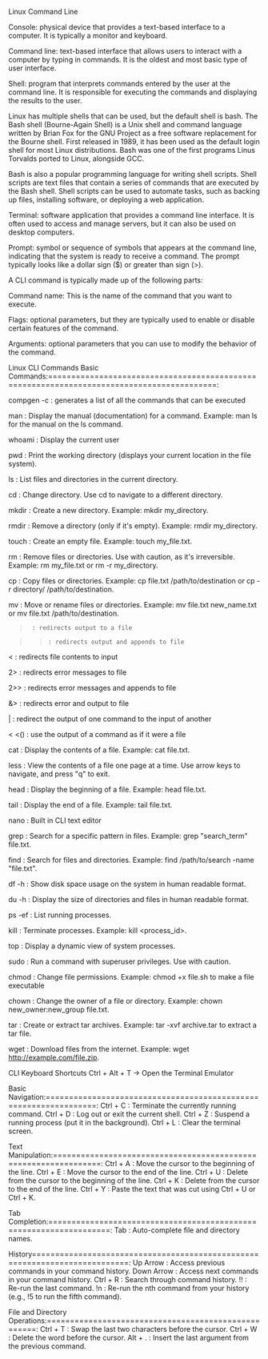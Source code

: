 Linux Command Line

Console: physical device that provides a text-based interface to a computer. 
It is typically a monitor and keyboard.

Command line: text-based interface that allows users to interact with a computer by typing in commands. 
It is the oldest and most basic type of user interface.

Shell: program that interprets commands entered by the user at the command line. 
It is responsible for executing the commands and displaying the results to the user.

Linux has multiple shells that can be used, but the default shell is bash. 
The Bash shell (Bourne-Again Shell) is a Unix shell and command language written by Brian Fox for the GNU Project 
    as a free software replacement for the Bourne shell. 
First released in 1989, it has been used as the default login shell for most Linux distributions. 
Bash was one of the first programs Linus Torvalds ported to Linux, alongside GCC.

Bash is also a popular programming language for writing shell scripts. 
Shell scripts are text files that contain a series of commands that are executed by the Bash shell. 
Shell scripts can be used to automate tasks, such as backing up files, installing software, or deploying a web application.

Terminal: software application that provides a command line interface. 
It is often used to access and manage servers, but it can also be used on desktop computers.

Prompt: symbol or sequence of symbols that appears at the command line, indicating that the system is ready to receive a command.
The prompt typically looks like a dollar sign ($) or greater than sign (>).


A CLI command is typically made up of the following parts:

Command name: 
    This is the name of the command that you want to execute.

Flags: 
    optional parameters, but they are typically used to enable or disable certain features of the command.

Arguments: 
    optional parameters that you can use to modify the behavior of the command.





Linux CLI Commands
Basic Commands:==========================================================================================:

compgen -c : generates a list of all the commands that can be executed 


man    : Display the manual (documentation) for a command. Example: man ls for the manual on the ls command.

whoami : Display the current user

pwd    : Print the working directory (displays your current location in the file system).


ls     : List files and directories in the current directory.

cd     : Change directory. Use cd <directory> to navigate to a different directory.


mkdir  : Create a new directory. Example: mkdir my_directory.

rmdir  : Remove a directory (only if it's empty). Example: rmdir my_directory.


touch  : Create an empty file. Example: touch my_file.txt.

rm     : Remove files or directories. Use with caution, as it's irreversible. Example: rm my_file.txt or rm -r my_directory.

cp     : Copy files or directories. Example: cp file.txt /path/to/destination or cp -r directory/ /path/to/destination.

mv     : Move or rename files or directories. Example: mv file.txt new_name.txt or mv file.txt /path/to/destination.


>      : redirects output to a file

>>     : redirects output and appends to file

<      : redirects file contents to input

2>     : redirects error messages to file

2>>    : redirects error messages and appends to file

&>     : redirects error and output to file

|      : redirect the output of one command to the input of another

< <()  : use the output of a command as if it were a file


cat    : Display the contents of a file. Example: cat file.txt.

less   : View the contents of a file one page at a time. Use arrow keys to navigate, and press "q" to exit.

head   : Display the beginning of a file. Example: head file.txt.

tail   : Display the end of a file. Example: tail file.txt.

nano   : Built in CLI text editor


grep   : Search for a specific pattern in files. Example: grep "search_term" file.txt.

find   : Search for files and directories. Example: find /path/to/search -name "file.txt".



df -h  : Show disk space usage on the system in human readable format.

du -h  : Display the size of directories and files in human readable format.



ps -ef : List running processes.

kill   : Terminate processes. Example: kill <process_id>.

top    : Display a dynamic view of system processes.



sudo   : Run a command with superuser privileges. Use with caution.

chmod  : Change file permissions. Example: chmod +x file.sh to make a file executable

chown  : Change the owner of a file or directory. Example: chown new_owner:new_group file.txt.

tar    : Create or extract tar archives. Example: tar -xvf archive.tar to extract a tar file.

wget   : Download files from the internet. Example: wget http://example.com/file.zip.






CLI Keyboard Shortcuts
Ctrl + Alt + T → Open the Terminal Emulator

Basic Navigation:=================================================================:
Ctrl + C  : Terminate the currently running command.
Ctrl + D  : Log out or exit the current shell.
Ctrl + Z  : Suspend a running process (put it in the background).
Ctrl + L  : Clear the terminal screen.

Text Manipulation:================================================================:
Ctrl + A  : Move the cursor to the beginning of the line.
Ctrl + E  : Move the cursor to the end of the line.
Ctrl + U  : Delete from the cursor to the beginning of the line.
Ctrl + K  : Delete from the cursor to the end of the line.
Ctrl + Y  : Paste the text that was cut using Ctrl + U or Ctrl + K.

Tab Completion:===================================================================:
Tab       : Auto-complete file and directory names.

History===========================================================================:
Up Arrow      : Access previous commands in your command history.
Down Arrow  : Access next commands in your command history.
Ctrl + R         : Search through command history.
!!                   : Re-run the last command.
!n                  : Re-run the nth command from your history (e.g., !5 to run the fifth command).

File and Directory Operations:====================================================:
Ctrl + T       : Swap the last two characters before the cursor.
Ctrl + W      : Delete the word before the cursor.
Alt + .         	: Insert the last argument from the previous command.